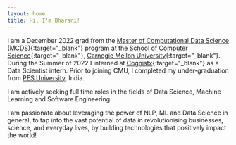 ```yaml
---
layout: home
title: Hi, I'm Bharani!
---
```

I am a December 2022 grad from the [Master of Computational Data Science (MCDS)](https://mcds.cs.cmu.edu/){:target="_blank"} program at the 
[School of Computer Science](https://www.cs.cmu.edu/){:target="_blank"}, [Carnegie Mellon University](https://www.cmu.edu/){:target="_blank"}.
During the Summer of 2022 I interned at [Cognistx](https://www.cognistx.com/){:target="_blank"} as a Data Scientist intern. Prior to joining CMU, I completed my under-graduation from [PES University](https://pes.edu/), India.

I am actively seeking full time roles in the fields of Data Science, Machine Learning and Software Engineering.

I am passionate about leveraging the power of NLP, ML and Data Science in general, to tap into the vast potential of data in revolutionising businesses, science, and everyday lives, by building technologies that positively impact the world!



